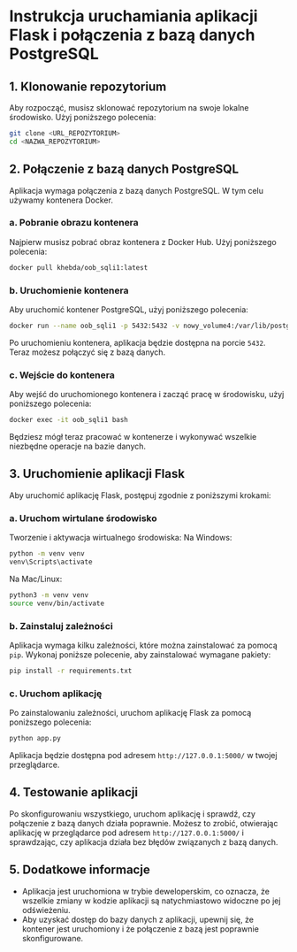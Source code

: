 
# Instrukcja uruchamiania aplikacji Flask i połączenia z bazą danych PostgreSQL

## 1. Klonowanie repozytorium

Aby rozpocząć, musisz sklonować repozytorium na swoje lokalne środowisko. Użyj poniższego polecenia:

```bash
git clone <URL_REPOZYTORIUM>
cd <NAZWA_REPOZYTORIUM>
```

## 2. Połączenie z bazą danych PostgreSQL

Aplikacja wymaga połączenia z bazą danych PostgreSQL. W tym celu używamy kontenera Docker.

### a. Pobranie obrazu kontenera

Najpierw musisz pobrać obraz kontenera z Docker Hub. Użyj poniższego polecenia:

```bash
docker pull khebda/oob_sqli1:latest
```

### b. Uruchomienie kontenera

Aby uruchomić kontener PostgreSQL, użyj poniższego polecenia:

```bash
docker run --name oob_sqli1 -p 5432:5432 -v nowy_volume4:/var/lib/postgresql/data khebda/oob_sqli1:latest
```

Po uruchomieniu kontenera, aplikacja będzie dostępna na porcie `5432`. Teraz możesz połączyć się z bazą danych.

### c. Wejście do kontenera

Aby wejść do uruchomionego kontenera i zacząć pracę w środowisku, użyj poniższego polecenia:

```bash
docker exec -it oob_sqli1 bash
```

Będziesz mógł teraz pracować w kontenerze i wykonywać wszelkie niezbędne operacje na bazie danych.

## 3. Uruchomienie aplikacji Flask

Aby uruchomić aplikację Flask, postępuj zgodnie z poniższymi krokami:

### a. Uruchom wirtulane środowisko

Tworzenie i aktywacja wirtualnego środowiska:
Na Windows:

```bash
python -m venv venv
venv\Scripts\activate
```
Na Mac/Linux:

```bash
python3 -m venv venv
source venv/bin/activate
```

### b. Zainstaluj zależności

Aplikacja wymaga kilku zależności, które można zainstalować za pomocą `pip`. Wykonaj poniższe polecenie, aby zainstalować wymagane pakiety:

```bash
pip install -r requirements.txt
```

### c. Uruchom aplikację

Po zainstalowaniu zależności, uruchom aplikację Flask za pomocą poniższego polecenia:

```bash
python app.py
```

Aplikacja będzie dostępna pod adresem `http://127.0.0.1:5000/` w twojej przeglądarce.

## 4. Testowanie aplikacji

Po skonfigurowaniu wszystkiego, uruchom aplikację i sprawdź, czy połączenie z bazą danych działa poprawnie. Możesz to zrobić, otwierając aplikację w przeglądarce pod adresem `http://127.0.0.1:5000/` i sprawdzając, czy aplikacja działa bez błędów związanych z bazą danych.

## 5. Dodatkowe informacje

- Aplikacja jest uruchomiona w trybie deweloperskim, co oznacza, że wszelkie zmiany w kodzie aplikacji są natychmiastowo widoczne po jej odświeżeniu.
- Aby uzyskać dostęp do bazy danych z aplikacji, upewnij się, że kontener jest uruchomiony i że połączenie z bazą jest poprawnie skonfigurowane.
